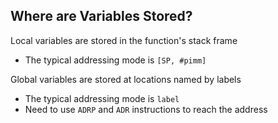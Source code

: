 ## Where are Variables Stored?

Local variables are stored in the function's stack frame
- The typical addressing mode is `[SP, #pimm]`

Global variables are stored at locations named by labels
- The typical addressing mode is `label`
- Need to use `ADRP` and `ADR` instructions to reach the address